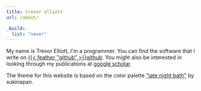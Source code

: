 ```yaml
---
title: trevor elliott
url: /about/

_build:
  list: "never"
---
```


My name is Trevor Elliott, I'm a programmer. You can find the software that I
write on [{{< feather "github" >}}github](https://github.com/elliottt). You
might also be interested in looking through my publications at [google
scholar](https://scholar.google.com/citations?user=s2Br_TMAAAAJ&hl=en).

The theme for this website is based on the color palette ["late night
bath"](https://lospec.com/palette-list/late-night-bath) by sukinapan.
